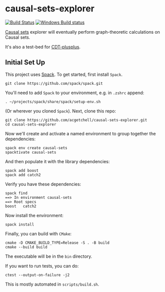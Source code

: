 # causal-sets-explorer
[![Build Status](https://img.shields.io/travis/acgetchell/causal-sets-explorer.svg?label=Linux/MacOS)](https://travis-ci.org/acgetchell/causal-sets-explorer)
[![Windows Build status](https://img.shields.io/appveyor/ci/acgetchell/causal-sets-explorer/master.svg?label=Windows)](https://ci.appveyor.com/project/acgetchell/causal-sets-explorer)

[Causal sets][causets] explorer will eventually perform graph-theoretic calculations on Causal sets.

It's also a test-bed for [CDT-plusplus].

## Initial Set Up
This project uses [Spack].
To get started, first install `Spack`.

~~~
git clone https://github.com/spack/spack.git
~~~

You'll need to add `Spack` to your environment, e.g. in `.zshrc` append:

~~~
. ~/projects/spack/share/spack/setup-env.sh
~~~

(Or wherever you cloned `Spack`). Next, clone this repo:

~~~
git clone https://github.com/acgetchell/causal-sets-explorer.git
cd causal-sets-explorer
~~~

Now we'll create and activate a named environment to group together the dependencies:
~~~
spack env create causal-sets
spacktivate causal-sets
~~~

And then populate it with the library dependencies:

~~~
spack add boost
spack add catch2
~~~

Verify you have these dependencies:

~~~
spack find
==> In environment causal-sets
==> Root specs
boost   catch2
~~~

Now install the environment:

~~~
spack install
~~~

Finally, you can build with `CMake`:

~~~
cmake -D CMAKE_BUILD_TYPE=Release -S . -B build
cmake --build build
~~~

The executable will be in the `bin` directory.

If you want to run tests, you can do:

~~~
ctest --output-on-failure -j2
~~~

This is mostly automated in `scripts/build.sh`.

[causets]: https://en.wikipedia.org/wiki/Causal_sets
[cdt-plusplus]: https://github.com/acgetchell/CDT-plusplus
[Spack]: https://spack.io